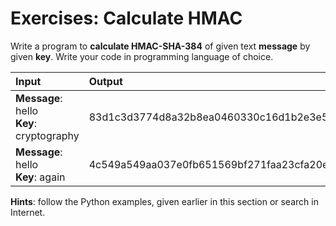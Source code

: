 # Exercises: Calculate HMAC

Write a program to **calculate HMAC-SHA-384** of given text **message** by given **key**. Write your code in programming language of choice.

| **Input** | **Output** |
| :--- | :--- |
| **Message**: hello<br>**Key**: cryptography | 83d1c3d3774d8a32b8ea0460330c16d1b2e3e5c0ea86ccc2d70e603aa8c8151d675dfe339d83f3f495fab226795789d4 |
| **Message**: hello<br>**Key**: again | 4c549a549aa037e0fb651569bf271faa23cfa20e8a9d21438a6ff5bf6be916bebdbaa48001e0cd6941ec74cd02be70e5 |

**Hints**: follow the Python examples, given earlier in this section or search in Internet.
